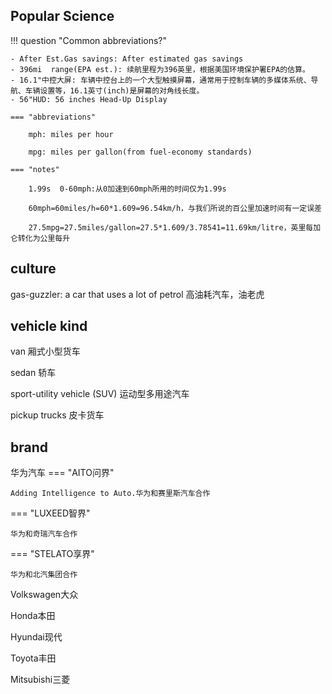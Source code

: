 ## Popular Science
!!! question "Common abbreviations?"

    - After Est.Gas savings: After estimated gas savings
    - 396mi  range(EPA est.): 续航里程为396英里，根据美国环境保护署EPA的估算。
    - 16.1"中控大屏: 车辆中控台上的一个大型触摸屏幕，通常用于控制车辆的多媒体系统、导航、车辆设置等，16.1英寸(inch)是屏幕的对角线长度。
    - 56"HUD: 56 inches Head-Up Display

    === "abbreviations"

        mph: miles per hour

        mpg: miles per gallon(from fuel-economy standards)

    === "notes"
    
        1.99s  0-60mph:从0加速到60mph所用的时间仅为1.99s

        60mph=60miles/h=60*1.609=96.54km/h，与我们所说的百公里加速时间有一定误差

        27.5mpg=27.5miles/gallon=27.5*1.609/3.78541=11.69km/litre，英里每加仑转化为公里每升

## culture
gas-guzzler:  a car that uses a lot of petrol 高油耗汽车，油老虎

## vehicle kind

van 厢式小型货车

sedan 轿车

sport-utility vehicle (SUV) 运动型多用途汽车

pickup trucks 皮卡货车



## brand
华为汽车
=== "AITO问界"

    Adding Intelligence to Auto.华为和赛里斯汽车合作

=== "LUXEED智界"

    华为和奇瑞汽车合作

=== "STELATO享界"

    华为和北汽集团合作

Volkswagen大众

Honda本田

Hyundai现代

Toyota丰田

Mitsubishi三菱

